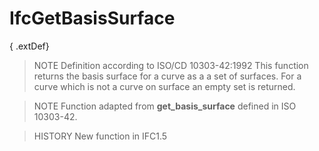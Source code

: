 # IfcGetBasisSurface

{ .extDef}
<!-- end of short definition -->

> NOTE Definition according to ISO/CD 10303-42:1992
> This function returns the basis surface for a curve as a a set of surfaces. For a curve which is not a curve on surface an empty set is returned.

> NOTE Function adapted from **get_basis_surface** defined in ISO 10303-42.

> HISTORY New function in IFC1.5
